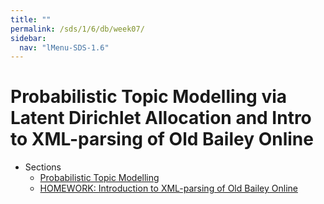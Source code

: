 ```yaml
---
title: ""
permalink: /sds/1/6/db/week07/
sidebar:
  nav: "lMenu-SDS-1.6"
---
```


Probabilistic Topic Modelling via Latent Dirichlet Allocation and Intro to XML-parsing of Old Bailey Online
=======

* Sections
    * [Probabilistic Topic Modelling](14_ProbabilisticTopicModels/025_LDA_20NewsGroupsSmall/)
    * [HOMEWORK: Introduction to XML-parsing of Old Bailey Online](../xtraResources/OldBaileyOnline/OBO_LoadExtract/)
